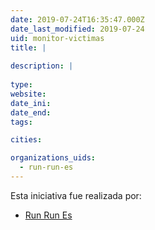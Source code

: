 ```yaml
---
date: 2019-07-24T16:35:47.000Z
date_last_modified: 2019-07-24
uid: monitor-victimas
title: |
  
description: |
  
type: 
website: 
date_ini: 
date_end: 
tags:

cities: 

organizations_uids:
  - run-run-es
---
```


Esta iniciativa fue realizada por:

- [Run Run Es](/organizaciones/run-run-es)
